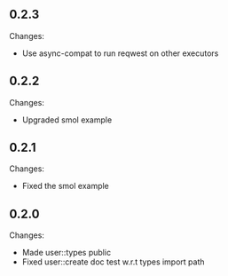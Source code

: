 ## 0.2.3
Changes:
- Use async-compat to run reqwest on other executors

## 0.2.2

Changes:
- Upgraded smol example

## 0.2.1

Changes:
- Fixed the smol example

## 0.2.0

Changes:
- Made user::types public 
- Fixed user::create doc test w.r.t types import path
